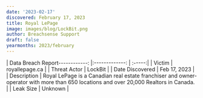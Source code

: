 ```yaml
---
date: '2023-02-17'
discovered: February 17, 2023
title: Royal LePage
image: images/blog/LockBit.png
author: Breachsense Support
draft: false
yearmonths: 2023/february
---
```


| Data Breach Report------------:     |:-------------:    | :-----:|
| Victim      | royallepage.ca      | 
| Threat Actor      | LockBit      | 
| Date Discovered      | Feb 17, 2023      | 
| Description      | Royal LePage is a Canadian real estate franchiser and owner-operator with more than 650 locations and over 20,000 Realtors in Canada.      | 
| Leak Size      | Unknown      | 

